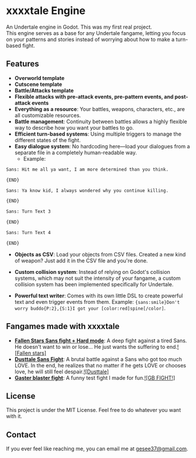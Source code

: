 # xxxxtale Engine

An Undertale engine in Godot. This was my first real project.  
This engine serves as a base for any Undertale fangame, letting you focus on your patterns and stories instead of worrying about how to make a turn-based fight.

## Features

- **Overworld template**
- **Cutscene template**
- **Battle/Attacks template**
- **Flexible attacks with pre-attack events, pre-pattern events, and post-attack events**
- **Everything as a resource**: Your battles, weapons, characters, etc., are all customizable resources.
- **Battle management**: Continuity between battles allows a highly flexible way to describe how you want your battles to go.
- **Efficient turn-based systems**: Using multiple triggers to manage the different states of the fight.
- **Easy dialogue system**: No hardcoding here—load your dialogues from a separate file in a completely human-readable way.
   * Example: 
```txt
Sans: Hit me all ya want, I am more determined than you think.

{END}

Sans: Ya know kid, I always wondered why you continue killing.

{END}

Sans: Turn Text 3

{END}

Sans: Turn Text 4

{END}
```
- **Objects as CSV**: Load your objects from CSV files. Created a new kind of weapon? Just add it in the CSV file and you're done.

- **Custom collision system**: Instead of relying on Godot's collision systems, which may not suit the intensity of your fangame, a custom collision system has been implemented specifically for Undertale.

- **Powerful text writer**: Comes with its own little DSL to create powerful text and even trigger events from them. Example: `{sans:smile}Don't worry buddo{P:2},{S:1}I got your [color:red]spine[/color]`.

## Fangames made with xxxxtale

- **[Fallen Stars Sans fight + Hard mode](https://youtu.be/tv8iYBQ3W-g?si=_I3WD6hH8E8Rq6Gn)**: A deep fight against a tired Sans. He doesn't want to win or lose... He just wants the suffering to end.[![Fallen stars]]()
- **[Dusttale Sans Fight]()**: A brutal battle against a Sans who got too much LOVE. In the end, he realizes that no matter if he gets LOVE or chooses love, he will still feel despair.[![Dusttale]]()
- **[Gaster blaster fight]()**: A funny test fight I made for fun.[![GB FIGHT!]]()

## License

This project is under the MIT License. Feel free to do whatever you want with it.

## Contact

If you ever feel like reaching me, you can email me at gesee37@gmail.com. 
